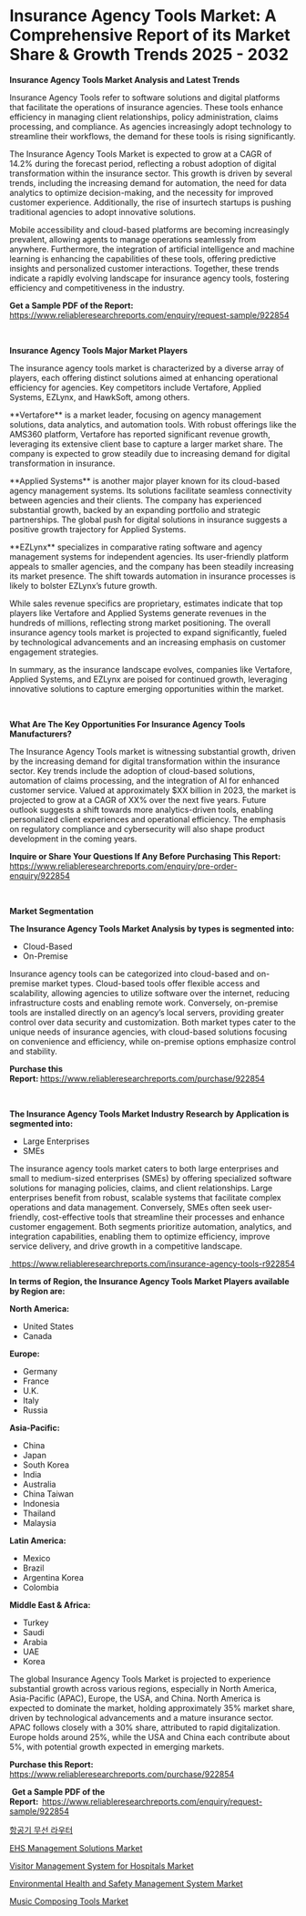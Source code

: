 <p><h1>Insurance Agency Tools Market: A Comprehensive Report of its Market Share & Growth Trends 2025 - 2032</h1></p><p><strong>Insurance Agency Tools Market Analysis and Latest Trends</strong></p>
<p><p>Insurance Agency Tools refer to software solutions and digital platforms that facilitate the operations of insurance agencies. These tools enhance efficiency in managing client relationships, policy administration, claims processing, and compliance. As agencies increasingly adopt technology to streamline their workflows, the demand for these tools is rising significantly.</p><p>The Insurance Agency Tools Market is expected to grow at a CAGR of 14.2% during the forecast period, reflecting a robust adoption of digital transformation within the insurance sector. This growth is driven by several trends, including the increasing demand for automation, the need for data analytics to optimize decision-making, and the necessity for improved customer experience. Additionally, the rise of insurtech startups is pushing traditional agencies to adopt innovative solutions. </p><p>Mobile accessibility and cloud-based platforms are becoming increasingly prevalent, allowing agents to manage operations seamlessly from anywhere. Furthermore, the integration of artificial intelligence and machine learning is enhancing the capabilities of these tools, offering predictive insights and personalized customer interactions. Together, these trends indicate a rapidly evolving landscape for insurance agency tools, fostering efficiency and competitiveness in the industry.</p></p>
<p><strong>Get a Sample PDF of the Report:&nbsp;</strong> <a href="https://www.reliableresearchreports.com/enquiry/request-sample/922854?utm_campaign=40&utm_medium=2&utm_source=Github&utm_content=ia&utm_term=07032025&utm_id=insurance-agency-tools">https://www.reliableresearchreports.com/enquiry/request-sample/922854</a></p>
<p>&nbsp;</p>
<p><strong>Insurance Agency Tools Major Market Players</strong></p>
<p><p>The insurance agency tools market is characterized by a diverse array of players, each offering distinct solutions aimed at enhancing operational efficiency for agencies. Key competitors include Vertafore, Applied Systems, EZLynx, and HawkSoft, among others.</p><p>**Vertafore** is a market leader, focusing on agency management solutions, data analytics, and automation tools. With robust offerings like the AMS360 platform, Vertafore has reported significant revenue growth, leveraging its extensive client base to capture a larger market share. The company is expected to grow steadily due to increasing demand for digital transformation in insurance.</p><p>**Applied Systems** is another major player known for its cloud-based agency management systems. Its solutions facilitate seamless connectivity between agencies and their clients. The company has experienced substantial growth, backed by an expanding portfolio and strategic partnerships. The global push for digital solutions in insurance suggests a positive growth trajectory for Applied Systems.</p><p>**EZLynx** specializes in comparative rating software and agency management systems for independent agencies. Its user-friendly platform appeals to smaller agencies, and the company has been steadily increasing its market presence. The shift towards automation in insurance processes is likely to bolster EZLynx’s future growth.</p><p>While sales revenue specifics are proprietary, estimates indicate that top players like Vertafore and Applied Systems generate revenues in the hundreds of millions, reflecting strong market positioning. The overall insurance agency tools market is projected to expand significantly, fueled by technological advancements and an increasing emphasis on customer engagement strategies.</p><p>In summary, as the insurance landscape evolves, companies like Vertafore, Applied Systems, and EZLynx are poised for continued growth, leveraging innovative solutions to capture emerging opportunities within the market.</p></p>
<p>&nbsp;</p>
<p><strong>What Are The Key Opportunities For Insurance Agency Tools Manufacturers?</strong></p>
<p><p>The Insurance Agency Tools market is witnessing substantial growth, driven by the increasing demand for digital transformation within the insurance sector. Key trends include the adoption of cloud-based solutions, automation of claims processing, and the integration of AI for enhanced customer service. Valued at approximately $XX billion in 2023, the market is projected to grow at a CAGR of XX% over the next five years. Future outlook suggests a shift towards more analytics-driven tools, enabling personalized client experiences and operational efficiency. The emphasis on regulatory compliance and cybersecurity will also shape product development in the coming years.</p></p>
<p><strong>Inquire or Share Your Questions If Any Before Purchasing This Report:</strong> <a href="https://www.reliableresearchreports.com/enquiry/pre-order-enquiry/922854?utm_campaign=40&utm_medium=2&utm_source=Github&utm_content=ia&utm_term=07032025&utm_id=insurance-agency-tools">https://www.reliableresearchreports.com/enquiry/pre-order-enquiry/922854</a></p>
<p>&nbsp;</p>
<p><strong>Market Segmentation</strong></p>
<p><strong>The Insurance Agency Tools Market Analysis by types is segmented into:</strong></p>
<p><ul><li>Cloud-Based</li><li>On-Premise</li></ul></p>
<p><p>Insurance agency tools can be categorized into cloud-based and on-premise market types. Cloud-based tools offer flexible access and scalability, allowing agencies to utilize software over the internet, reducing infrastructure costs and enabling remote work. Conversely, on-premise tools are installed directly on an agency’s local servers, providing greater control over data security and customization. Both market types cater to the unique needs of insurance agencies, with cloud-based solutions focusing on convenience and efficiency, while on-premise options emphasize control and stability.</p></p>
<p><strong>Purchase this Report:&nbsp;</strong><a href="https://www.reliableresearchreports.com/purchase/922854?utm_campaign=40&utm_medium=2&utm_source=Github&utm_content=ia&utm_term=07032025&utm_id=insurance-agency-tools">https://www.reliableresearchreports.com/purchase/922854</a></p>
<p>&nbsp;</p>
<p><strong>The Insurance Agency Tools Market Industry Research by Application is segmented into:</strong></p>
<p><ul><li>Large Enterprises</li><li>SMEs</li></ul></p>
<p><p>The insurance agency tools market caters to both large enterprises and small to medium-sized enterprises (SMEs) by offering specialized software solutions for managing policies, claims, and client relationships. Large enterprises benefit from robust, scalable systems that facilitate complex operations and data management. Conversely, SMEs often seek user-friendly, cost-effective tools that streamline their processes and enhance customer engagement. Both segments prioritize automation, analytics, and integration capabilities, enabling them to optimize efficiency, improve service delivery, and drive growth in a competitive landscape.</p></p>
<p><a href="https://www.reliableresearchreports.com/insurance-agency-tools-r922854?utm_campaign=40&utm_medium=2&utm_source=Github&utm_content=ia&utm_term=07032025&utm_id=insurance-agency-tools">&nbsp;https://www.reliableresearchreports.com/insurance-agency-tools-r922854</a></p>
<p><strong>In terms of Region, the Insurance Agency Tools Market Players available by Region are:</strong></p>
<p>
    <p> <strong> North America: </strong>
        <ul>
            <li>United States</li>
            <li>Canada</li>
        </ul>
        </p> 
    <p> <strong> Europe: </strong>
        <ul>
            <li>Germany</li>
            <li>France</li>
            <li>U.K.</li>
            <li>Italy</li>
            <li>Russia</li>
        </ul>
        </p> 
    <p> <strong> Asia-Pacific: </strong>
        <ul>
            <li>China</li>
            <li>Japan</li>
            <li>South Korea</li>
            <li>India</li>
            <li>Australia</li>
            <li>China Taiwan</li>
            <li>Indonesia</li>
            <li>Thailand</li>
            <li>Malaysia</li>
        </ul>
        </p> 
    <p> <strong> Latin America: </strong>
        <ul>
            <li>Mexico</li>
            <li>Brazil</li>
            <li>Argentina Korea</li>
            <li>Colombia</li>
        </ul>
        </p> 
    <p> <strong> Middle East & Africa: </strong>
        <ul>
            <li>Turkey</li>
            <li>Saudi</li>
            <li>Arabia</li>
            <li>UAE</li>
            <li>Korea</li>
        </ul>
    </p>
    </p>
<p><p>The global Insurance Agency Tools Market is projected to experience substantial growth across various regions, especially in North America, Asia-Pacific (APAC), Europe, the USA, and China. North America is expected to dominate the market, holding approximately 35% market share, driven by technological advancements and a mature insurance sector. APAC follows closely with a 30% share, attributed to rapid digitalization. Europe holds around 25%, while the USA and China each contribute about 5%, with potential growth expected in emerging markets.</p></p>
<p><strong>Purchase this Report: </strong><a href="https://www.reliableresearchreports.com/purchase/922854?utm_campaign=40&utm_medium=2&utm_source=Github&utm_content=ia&utm_term=07032025&utm_id=insurance-agency-tools">https://www.reliableresearchreports.com/purchase/922854</a></p>
<p>&nbsp;<strong>Get a Sample PDF of the Report:&nbsp;&nbsp;</strong><a href="https://www.reliableresearchreports.com/enquiry/request-sample/922854?utm_campaign=40&utm_medium=2&utm_source=Github&utm_content=ia&utm_term=07032025&utm_id=insurance-agency-tools">https://www.reliableresearchreports.com/enquiry/request-sample/922854</a></p>
<p><strong></strong></p>
<p><p><a href="https://github.com/sougarounis/Market-Research-Report-List-7/blob/main/579095542401.md?utm_campaign=40&utm_medium=2&utm_source=Github&utm_content=ia&utm_term=07032025&utm_id=insurance-agency-tools">항공기 무선 라우터</a></p><p><a href="https://github.com/gripeluigstt/Market-Research-Report-List-1/blob/main/ehs-management-solutions-market.md?utm_campaign=40&utm_medium=2&utm_source=Github&utm_content=ia&utm_term=07032025&utm_id=insurance-agency-tools">EHS Management Solutions Market</a></p><p><a href="https://github.com/warshatulang0/Market-Research-Report-List-1/blob/main/visitor-management-system-for-hospitals-market.md?utm_campaign=40&utm_medium=2&utm_source=Github&utm_content=ia&utm_term=07032025&utm_id=insurance-agency-tools">Visitor Management System for Hospitals Market</a></p><p><a href="https://github.com/rvadencho/Market-Research-Report-List-1/blob/main/environmental-health-and-safety-management-system-market.md?utm_campaign=40&utm_medium=2&utm_source=Github&utm_content=ia&utm_term=07032025&utm_id=insurance-agency-tools">Environmental Health and Safety Management System Market</a></p><p><a href="https://github.com/minakibanov/Market-Research-Report-List-1/blob/main/music-composing-tools-market.md?utm_campaign=40&utm_medium=2&utm_source=Github&utm_content=ia&utm_term=07032025&utm_id=insurance-agency-tools">Music Composing Tools Market</a></p></p>